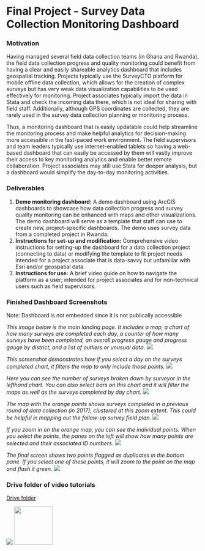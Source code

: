 # Final Project - Survey Data Collection Monitoring Dashboard

### Motivation
Having managed several field data collection teams (in Ghana and Rwanda), the field data collection progress and quality monitoring could benefit from having a clear and easily shareable analytics dashboard that includes geospatial tracking. Projects typically use the SurveyCTO platform for mobile offline data collection, which allows for the creation of complex surveys but has very weak data visualization capabilities to be used effectively for monitoring. Project associates typically import the data in Stata and check the incoming data there, which is not ideal for sharing with field staff. Additionally, although GPS coordinates are collected, they are rarely used in the survey data collection planning or monitoring process.

Thus, a monitoring dashboard that is easily updatable could help streamline the monitoring process and make helpful analytics for decision-making more accessible in the fast-paced work environment. The field supervisors and team leaders typically use internet-enabled tablets so having a web-based dashboard that can easily be accessed by them will vastly improve their access to key monitoring analytics and enable better remote collaboration. Project associates may still use Stata for deeper analysis, but a dashboard would simplify the day-to-day monitoring activities.

### Deliverables
1) <b>Demo monitoring dashboard:</b> A demo dashboard using ArcGIS dashboards to showcase how data collection progress and survey quality monitoring can be enhanced with maps and other visualizations. The demo dashboard will serve as a template that staff can use to create new, project-specific dashboards. The demo uses survey data from a completed project in Rwanda.
2) <b>Instructions for set-up and modification:</b> Comprehensive video instructions for setting-up the dashboard for a data collection project (connecting to data) or modifying the template to fit project needs intended for a project associate that is data-savvy but unfamiliar with Esri and/or geospatial data.
3) <b>Instructions for use:</b> A brief video guide on how to navigate the platform as a user; intended for project associates and for non-technical users such as field supervisors.

### Finished Dashboard Screenshots
Note: Dashboard is not embedded since it is not publically accessible

<i> This image below is the main landing page. It includes a map, a chart of how many surveys are completed each day, a counter of how many surveys have been completed, an overall progress gauge and progress gauge by district, and a list of outliers or unusual data. </i>
![](https://alycaito.github.io/gis_portfolio/dashboard1.JPG)

<i> This screenshot demonstrates how if you select a day on the surveys completed chart, it filters the map to only include those points. </i>
![](https://alycaito.github.io/gis_portfolio/dashboard2.JPG)

<i> Here you can see the number of surveys broken down by surveyor in the lefthand chart. You can also select bars on this chart and it will filter the maps as well as the surveys completed by day chart. </i>
![](https://alycaito.github.io/gis_portfolio/dashboard3.JPG)

<i> The map with the orange points shows surveys completed in a previous round of data collection (in 2017), clustered at this zoom extent. This could be helpful in mapping out the follow-up survey field plan. </i>
![](https://alycaito.github.io/gis_portfolio/dashboard4.JPG)

<i> If you zoom in on the orange map, you can see the individual points. When you select the points, the panes on the left will show how many points are selected and their associated ID numbers. </i>
![](https://alycaito.github.io/gis_portfolio/dashboard5.JPG)

<i> The final screen shows two points flagged as duplicates in the bottom pane. If you select one of these points, it will zoom to the point on the map and flash it green. </i>
![](https://alycaito.github.io/gis_portfolio/dashboard6.JPG)

### Drive folder of video tutorials
[Drive folder](https://drive.google.com/drive/folders/1BVFXEkibpx__itUMdSmtEqCUGrKvn3Yb?usp=sharing)

![](https://alycaito.github.io/gis_portfolio/video_summary.JPG)
<img src="https://alycaito.github.io/gis_portfolio/video_summary.JPG" width="100">


